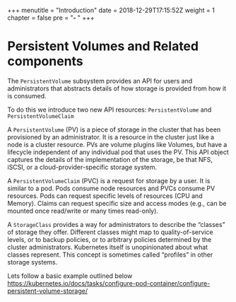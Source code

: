 +++
menutitle = "Introduction"
date = 2018-12-29T17:15:52Z
weight = 1
chapter = false
pre = "<b>- </b>"
+++

# Persistent Volumes and Related components

The `PersistentVolume` subsystem provides an API for users and administrators that abstracts details of how storage is provided from how it is consumed.

To do this we introduce two new API resources: `PersistentVolume` and `PersistentVolumeClaim`

A `PersistentVolume` (PV) is a piece of storage in the cluster that has been provisioned by an administrator.
It is a resource in the cluster just like a node is a cluster resource.
PVs are volume plugins like Volumes, but have a lifecycle independent of any individual pod that uses the PV.
This API object captures the details of the implementation of the storage, be that NFS, iSCSI, or a cloud-provider-specific storage system.

A `PersistentVolumeClaim` (PVC) is a request for storage by a user.
It is similar to a pod. Pods consume node resources and PVCs consume PV resources.
Pods can request specific levels of resources (CPU and Memory).
Claims can request specific size and access modes (e.g., can be mounted once read/write or many times read-only).

A `StorageClass` provides a way for administrators to describe the “classes” of storage they offer.
Different classes might map to quality-of-service levels, or to backup policies, or to arbitrary policies determined by the cluster administrators.
Kubernetes itself is unopinionated about what classes represent. This concept is sometimes called “profiles” in other storage systems.

Lets follow a basic example outlined below
https://kubernetes.io/docs/tasks/configure-pod-container/configure-persistent-volume-storage/
